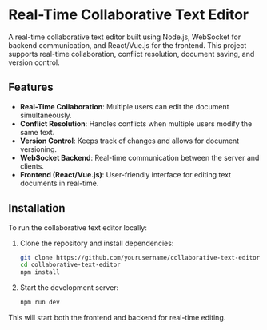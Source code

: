 # Real-Time Collaborative Text Editor

A real-time collaborative text editor built using Node.js, WebSocket for backend communication, and React/Vue.js for the frontend. This project supports real-time collaboration, conflict resolution, document saving, and version control.

## Features

- **Real-Time Collaboration**: Multiple users can edit the document simultaneously.
- **Conflict Resolution**: Handles conflicts when multiple users modify the same text.
- **Version Control**: Keeps track of changes and allows for document versioning.
- **WebSocket Backend**: Real-time communication between the server and clients.
- **Frontend (React/Vue.js)**: User-friendly interface for editing text documents in real-time.
  
## Installation

To run the collaborative text editor locally:

1. Clone the repository and install dependencies:
    ```bash
    git clone https://github.com/yourusername/collaborative-text-editor.git
    cd collaborative-text-editor
    npm install
    ```

2. Start the development server:
    ```bash
    npm run dev
    ```

This will start both the frontend and backend for real-time editing.
 

